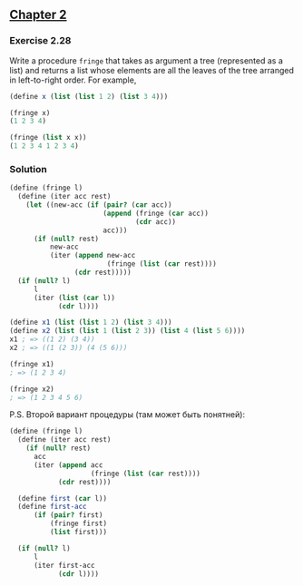 ## [Chapter 2](../index.md#2-Building-Abstractions-with-Data)

### Exercise 2.28

Write a procedure `fringe` that takes as argument a tree (represented as a list) and returns a list whose elements are all the leaves of the tree arranged in left-to-right order. For example,

```scheme
(define x (list (list 1 2) (list 3 4)))

(fringe x)
(1 2 3 4)

(fringe (list x x))
(1 2 3 4 1 2 3 4)
```

### Solution

```scheme
(define (fringe l)
  (define (iter acc rest)
    (let ((new-acc (if (pair? (car acc))
                       (append (fringe (car acc))
                               (cdr acc))
                       acc)))
      (if (null? rest)
          new-acc
          (iter (append new-acc
                        (fringe (list (car rest))))
                (cdr rest)))))
  (if (null? l)
      l
      (iter (list (car l))
            (cdr l))))

(define x1 (list (list 1 2) (list 3 4)))
(define x2 (list (list 1 (list 2 3)) (list 4 (list 5 6))))
x1 ; => ((1 2) (3 4))
x2 ; => ((1 (2 3)) (4 (5 6)))

(fringe x1)
; => (1 2 3 4)

(fringe x2)
; => (1 2 3 4 5 6)
```

P.S. Второй вариант процедуры (там может быть понятней):

```scheme
(define (fringe l)
  (define (iter acc rest)
    (if (null? rest)
      acc
      (iter (append acc
                    (fringe (list (car rest))))
            (cdr rest))))

  (define first (car l))
  (define first-acc
      (if (pair? first)
          (fringe first)
          (list first)))

  (if (null? l)
      l
      (iter first-acc
            (cdr l))))
```

